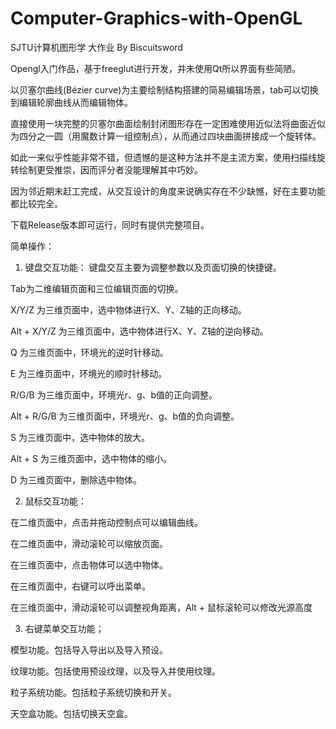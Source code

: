 # Computer-Graphics-with-OpenGL
SJTU计算机图形学 大作业 By Biscuitsword

Opengl入门作品，基于freeglut进行开发，并未使用Qt所以界面有些简陋。

以贝塞尔曲线(Bézier curve)为主要绘制结构搭建的简易编辑场景，tab可以切换到编辑轮廓曲线从而编辑物体。

直接使用一块完整的贝塞尔曲面绘制封闭图形存在一定困难使用近似法将曲面近似为四分之一圆（用魔数计算一组控制点），从而通过四块曲面拼接成一个旋转体。

如此一来似乎性能非常不错，但遗憾的是这种方法并不是主流方案，使用扫描线旋转绘制更受推崇，因而评分者没能理解其中巧妙。

因为邻近期末赶工完成，从交互设计的角度来说确实存在不少缺憾，好在主要功能都比较完全。

下载Release版本即可运行，同时有提供完整项目。

简单操作：
1.	键盘交互功能：
键盘交互主要为调整参数以及页面切换的快捷键。

Tab为二维编辑页面和三位编辑页面的切换。

X/Y/Z 为三维页面中，选中物体进行X、Y、Z轴的正向移动。

Alt + X/Y/Z 为三维页面中，选中物体进行X、Y、Z轴的逆向移动。

Q 为三维页面中，环境光的逆时针移动。

E 为三维页面中，环境光的顺时针移动。

R/G/B 为三维页面中，环境光r、g、b值的正向调整。

Alt + R/G/B 为三维页面中，环境光r、g、b值的负向调整。

S 为三维页面中，选中物体的放大。

Alt + S 为三维页面中，选中物体的缩小。

D 为三维页面中，删除选中物体。

2.	鼠标交互功能：

在二维页面中，点击并拖动控制点可以编辑曲线。

在二维页面中，滑动滚轮可以缩放页面。

在三维页面中，点击物体可以选中物体。

在三维页面中，右键可以呼出菜单。

在三维页面中，滑动滚轮可以调整视角距离，Alt + 鼠标滚轮可以修改光源高度 

3.	右键菜单交互功能；

模型功能。包括导入导出以及导入预设。

纹理功能。包括使用预设纹理，以及导入并使用纹理。

粒子系统功能。包括粒子系统切换和开关。

天空盒功能。包括切换天空盒。



